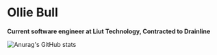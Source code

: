 # Ollie Bull 

**Current software engineer at Liut Technology, Contracted to Drainline**

![Anurag's GitHub stats](https://github-readme-stats.vercel.app/api?username=OllieBullGB&show_icons=true&theme=radical)


